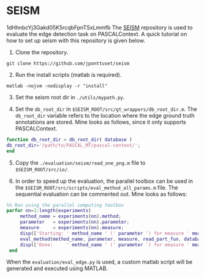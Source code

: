 # SEISM
1dHhnbcYj3Gakd05K5rcqbFpnTSxLmmfb
The [SEISM](https://github.com/jponttuset/seism) repository is used to evaluate the edge detection task on PASCALContext.
A quick tutorial on how to set up seism with this repository is given below.

1) Clone the repository.
```shell
git clone https://github.com/jponttuset/seism
```

2) Run the install scripts (matlab is required).
```shell
matlab -nojvm -nodisplay -r "install"
```

3) Set the seism root dir in `./utils/mypath.py`.

4) Set the `db_root_dir` in `$SEISM_ROOT/src/gt_wrappers/db_root_dir.m`. The `db_root_dir` variable refers to the location where the edge ground truth annotations are stored. Mine looks as follows, since it only supports PASCALContext.

```matlab
function db_root_dir = db_root_dir( database )
db_root_dir='/path/to/PASCAL_MT/pascal-context/';
end
```

5) Copy the `./evaluation/seism/read_one_png.m` file to `$SEISM_ROOT/src/io/`.

6) In order to speed up the evaluation, the parallel toolbox can be used in the `$SEISM_ROOT/src/scripts/eval_method_all_params.m` file. The sequential evaluation can be commented out. Mine looks as follows:

```matlab
%% Run using the parallel computing toolbox
parfor nn=1:length(experiments)
     method_name = experiments(nn).method;
     parameter   = experiments(nn).parameter;
     measure     = experiments(nn).measure;
     disp(['Starting: ' method_name ' (' parameter ') for measure ' measure ' on ' gt_set])
     eval_method(method_name, parameter, measure, read_part_fun, database,  gt_set, length(params), segm_or_contour,cat_ids)
     disp(['Done:     ' method_name ' (' parameter ') for measure ' measure ' on ' gt_set])
 end
```
When the `evaluation/eval_edge.py` is used, a custom matlab script will be generated and executed using MATLAB.
